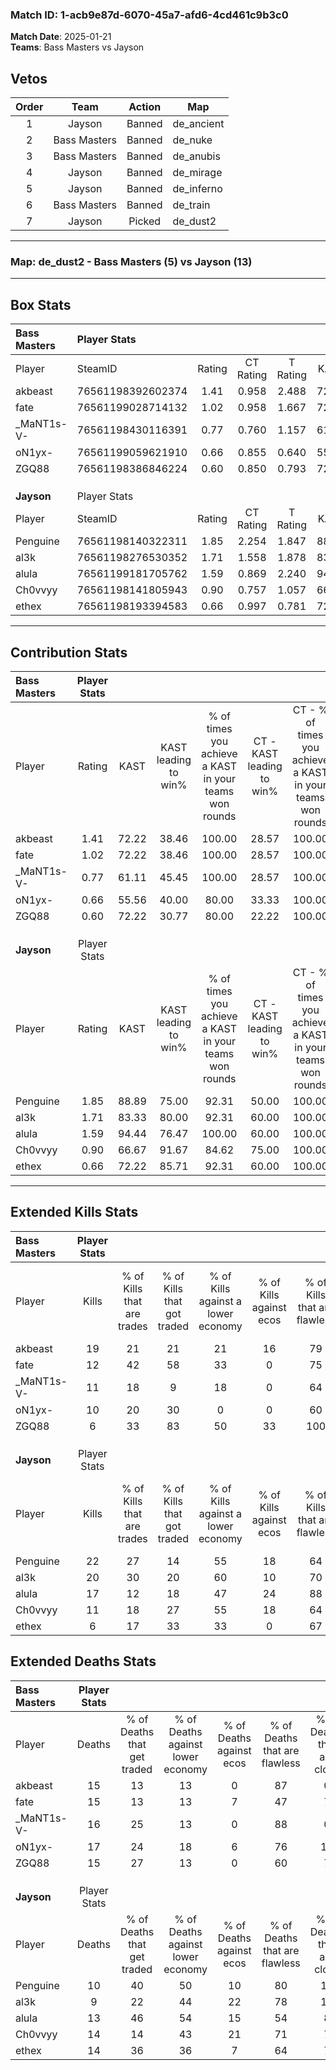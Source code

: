 ### Match ID: 1-acb9e87d-6070-45a7-afd6-4cd461c9b3c0  
**Match Date**: 2025-01-21  
**Teams**: Bass Masters vs Jayson  

## Vetos  

| Order | Team | Action | Map |
| :---: | :--: | :----: | --- |
| 1 | Jayson | Banned | de_ancient |
| 2 | Bass Masters | Banned | de_nuke |
| 3 | Bass Masters | Banned | de_anubis |
| 4 | Jayson | Banned | de_mirage |
| 5 | Jayson | Banned | de_inferno |
| 6 | Bass Masters | Banned | de_train |
| 7 | Jayson | Picked | de_dust2 |

---  

### **Map**: de_dust2 - Bass Masters (5) vs Jayson (13)  
---  

## Box Stats  

| **Bass Masters** | Player Stats      |        |           |          |       |       |       |         |        |      |     |
| :- | :- | :-: | :-: | :-: | :-: | :-: | :-: | :-: | :-: | :-: | :-: |
| Player           | SteamID           | Rating | CT Rating | T Rating | KAST  |  ADR  | Kills | Assists | Deaths | K/D  | HS% |
| akbeast          | 76561198392602374 |  1.41  |   0.958   |  2.488   | 72.22 | 101.3 |  19   |    5    |   15   | 1.27 | 42  |
| fate             | 76561199028714132 |  1.02  |   0.958   |  1.667   | 72.22 | 88.5  |  12   |    3    |   15   | 0.80 | 50  |
| _MaNT1s-V-       | 76561198430116391 |  0.77  |   0.760   |  1.157   | 61.11 | 60.9  |  11   |    3    |   16   | 0.69 | 54  |
| oN1yx-           | 76561199059621910 |  0.66  |   0.855   |  0.640   | 55.56 | 63.8  |  10   |    3    |   17   | 0.59 | 50  |
| ZGQ88            | 76561198386846224 |  0.60  |   0.850   |  0.793   | 72.22 | 48.5  |   6   |    3    |   15   | 0.40 | 66  |
|                  |                   |        |           |          |       |       |       |         |        |      |     |
|                  |                   |        |           |          |       |       |       |         |        |      |     |
|                  |                   |        |           |          |       |       |       |         |        |      |     |
| **Jayson**       | Player Stats      |        |           |          |       |       |       |         |        |      |     |
| Player           | SteamID           | Rating | CT Rating | T Rating | KAST  |  ADR  | Kills | Assists | Deaths | K/D  | HS% |
| Penguine         | 76561198140322311 |  1.85  |   2.254   |  1.847   | 88.89 | 111.1 |  22   |    5    |   10   | 2.20 | 63  |
| al3k             | 76561198276530352 |  1.71  |   1.558   |  1.878   | 83.33 | 101.9 |  20   |    4    |   9    | 2.22 | 50  |
| alula            | 76561199181705762 |  1.59  |   0.869   |  2.240   | 94.44 | 112.9 |  17   |    8    |   13   | 1.31 | 76  |
| Ch0vvyy          | 76561198141805943 |  0.90  |   0.757   |  1.057   | 66.67 | 68.2  |  11   |    3    |   14   | 0.79 | 27  |
| ethex            | 76561198193394583 |  0.66  |   0.997   |  0.781   | 72.22 | 53.1  |   6   |    5    |   14   | 0.43 | 33  |
---  

## Contribution Stats  

| **Bass Masters** | Player Stats |       |                      |                                                        |                           |                                                             |                          |                                                            |
| :- | :-: | :-: | :-: | :-: | :-: | :-: | :-: | :-: |
| Player           |    Rating    | KAST  | KAST leading to win% | % of times you achieve a KAST in your teams won rounds | CT - KAST leading to win% | CT - % of times you achieve a KAST in your teams won rounds | T - KAST leading to win% | T - % of times you achieve a KAST in your teams won rounds |
| akbeast          |     1.41     | 72.22 |        38.46         |                         100.00                         |           28.57           |                           100.00                            |          50.00           |                           100.00                           |
| fate             |     1.02     | 72.22 |        38.46         |                         100.00                         |           28.57           |                           100.00                            |          50.00           |                           100.00                           |
| _MaNT1s-V-       |     0.77     | 61.11 |        45.45         |                         100.00                         |           28.57           |                           100.00                            |          75.00           |                           100.00                           |
| oN1yx-           |     0.66     | 55.56 |        40.00         |                         80.00                          |           33.33           |                           100.00                            |          50.00           |                           66.67                            |
| ZGQ88            |     0.60     | 72.22 |        30.77         |                         80.00                          |           22.22           |                           100.00                            |          50.00           |                           66.67                            |
|                  |              |       |                      |                                                        |                           |                                                             |                          |                                                            |
|                  |              |       |                      |                                                        |                           |                                                             |                          |                                                            |
|                  |              |       |                      |                                                        |                           |                                                             |                          |                                                            |
| **Jayson**       | Player Stats |       |                      |                                                        |                           |                                                             |                          |                                                            |
| Player           |    Rating    | KAST  | KAST leading to win% | % of times you achieve a KAST in your teams won rounds | CT - KAST leading to win% | CT - % of times you achieve a KAST in your teams won rounds | T - KAST leading to win% | T - % of times you achieve a KAST in your teams won rounds |
| Penguine         |     1.85     | 88.89 |        75.00         |                         92.31                          |           50.00           |                           100.00                            |          90.00           |                           90.00                            |
| al3k             |     1.71     | 83.33 |        80.00         |                         92.31                          |           60.00           |                           100.00                            |          90.00           |                           90.00                            |
| alula            |     1.59     | 94.44 |        76.47         |                         100.00                         |           60.00           |                           100.00                            |          83.33           |                           100.00                           |
| Ch0vvyy          |     0.90     | 66.67 |        91.67         |                         84.62                          |           75.00           |                           100.00                            |          100.00          |                           80.00                            |
| ethex            |     0.66     | 72.22 |        85.71         |                         92.31                          |           60.00           |                           100.00                            |          100.00          |                           90.00                            |
---  

## Extended Kills Stats  

| **Bass Masters** | Player Stats |                            |                            |                                    |                         |                              |                                 |                                       |                    |           |
| :- | :-: | :-: | :-: | :-: | :-: | :-: | :-: | :-: | :-: | :-: |
| Player           |    Kills     | % of Kills that are trades | % of Kills that got traded | % of Kills against a lower economy | % of Kills against ecos | % of Kills that are flawless | % of Kills that are close duels | % of Kills that are assisted by flash | Pistol Round Kills | AWP Kills |
| akbeast          |      19      |             21             |             21             |                 21                 |           16            |              79              |               11                |                   0                   |         2          |     4     |
| fate             |      12      |             42             |             58             |                 33                 |            0            |              75              |                8                |                   8                   |         1          |     2     |
| _MaNT1s-V-       |      11      |             18             |             9              |                 18                 |            0            |              64              |               18                |                   0                   |         2          |     1     |
| oN1yx-           |      10      |             20             |             30             |                 0                  |            0            |              60              |                0                |                   0                   |         1          |     0     |
| ZGQ88            |      6       |             33             |             83             |                 50                 |           33            |             100              |                0                |                   0                   |         0          |     0     |
|                  |              |                            |                            |                                    |                         |                              |                                 |                                       |                    |           |
|                  |              |                            |                            |                                    |                         |                              |                                 |                                       |                    |           |
|                  |              |                            |                            |                                    |                         |                              |                                 |                                       |                    |           |
| **Jayson**       | Player Stats |                            |                            |                                    |                         |                              |                                 |                                       |                    |           |
| Player           |    Kills     | % of Kills that are trades | % of Kills that got traded | % of Kills against a lower economy | % of Kills against ecos | % of Kills that are flawless | % of Kills that are close duels | % of Kills that are assisted by flash | Pistol Round Kills | AWP Kills |
| Penguine         |      22      |             27             |             14             |                 55                 |           18            |              64              |                5                |                   0                   |         2          |     0     |
| al3k             |      20      |             30             |             20             |                 60                 |           10            |              70              |               10                |                   5                   |         3          |     0     |
| alula            |      17      |             12             |             18             |                 47                 |           24            |              88              |                0                |                   0                   |         2          |     0     |
| Ch0vvyy          |      11      |             18             |             27             |                 55                 |           18            |              64              |                0                |                  18                   |         1          |     6     |
| ethex            |      6       |             17             |             33             |                 33                 |            0            |              67              |               17                |                   0                   |         2          |     0     |
## Extended Deaths Stats  

| **Bass Masters** | Player Stats |                             |                                   |                          |                               |                            |                           |               |
| :- | :-: | :-: | :-: | :-: | :-: | :-: | :-: | :-: |
| Player           |    Deaths    | % of Deaths that get traded | % of Deaths against lower economy | % of Deaths against ecos | % of Deaths that are flawless | % of Deaths that are close | % of Deaths while blinded | Deaths to AWP |
| akbeast          |      15      |             13              |                13                 |            0             |              87               |             0              |             7             |       2       |
| fate             |      15      |             13              |                13                 |            7             |              47               |             7              |             7             |       1       |
| _MaNT1s-V-       |      16      |             25              |                13                 |            0             |              88               |             0              |             0             |       2       |
| oN1yx-           |      17      |             24              |                18                 |            6             |              76               |             12             |             0             |       0       |
| ZGQ88            |      15      |             27              |                13                 |            0             |              60               |             7              |             7             |       1       |
|                  |              |                             |                                   |                          |                               |                            |                           |               |
|                  |              |                             |                                   |                          |                               |                            |                           |               |
|                  |              |                             |                                   |                          |                               |                            |                           |               |
| **Jayson**       | Player Stats |                             |                                   |                          |                               |                            |                           |               |
| Player           |    Deaths    | % of Deaths that get traded | % of Deaths against lower economy | % of Deaths against ecos | % of Deaths that are flawless | % of Deaths that are close | % of Deaths while blinded | Deaths to AWP |
| Penguine         |      10      |             40              |                50                 |            10            |              80               |             10             |             0             |       1       |
| al3k             |      9       |             22              |                44                 |            22            |              78               |             11             |             0             |       1       |
| alula            |      13      |             46              |                54                 |            15            |              54               |             8              |             0             |       1       |
| Ch0vvyy          |      14      |             14              |                43                 |            21            |              71               |             7              |             0             |       1       |
| ethex            |      14      |             36              |                36                 |            7             |              64               |             7              |             7             |       3       |
